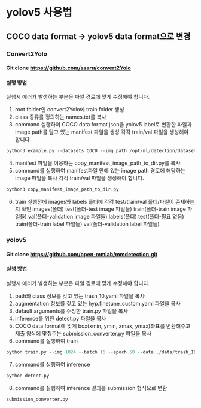 # yolov5 사용법

## COCO data format -> yolov5 data format으로 변경
### Convert2Yolo
#### Git clone https://github.com/ssaru/convert2Yolo
#### 실행 방법
실행시 에러가 발생하는 부분은 파일 경로에 맞게 수정해야 합니다.
1. root folder인 convert2Yolo에 train folder 생성
2. class 종류를 정의하는 names.txt를 복사
3. command 실행하여 COCO data format json을 yolov5 label로 변환한 파일과 image path를 담고 있는 manifest 파일을 생성
각각 train/val 파일을 생성해야 합니다.
```python
python3 example.py --datasets COCO --img_path /opt/ml/detection/dataset/train --label /opt/ml/detection/dataset/train.json --convert_output_path ./ --img_type ".jpg" --manifest_path ./ --cls_list_file names.txt
```
4. manifest 파일을 이용하는 copy_manifest_image_path_to_dir.py를 복사
5. command를 실행하여 manifest파일 안에 있는 image path 경로에 해당하는 image 파일을 복사
각각 train/val 파일을 생성해야 합니다.
```python
python3 copy_manifest_image_path_to_dir.py
```
6. train 실행전에 images와 labels 폴더에 각각 test/train/val 폴더/파일이 존재하는지 확인
images(폴더)
  test(폴더-test image 파일들)
  train(폴더-train image 파일들)
  val(폴더-validation image 파일들)
labels(폴더)
  test(폴더-필요 없음)
  train(폴더-train label 파일들)
  val(폴더-validation label 파일들)




### yolov5
#### Git clone https://github.com/open-mmlab/mmdetection.git
#### 실행 방법
실행시 에러가 발생하는 부분은 파일 경로에 맞게 수정해야 합니다.
1. path와 class 정보를 갖고 있는 trash_10.yaml 파일을 복사
2. augmentation 정보를 갖고 있는 hyp.finetune_custom.yaml 파일을 복사
3. default arguments를 수정한 train.py 파일을 복사
4. inference를 위한 detect.py 파일을 복사
5. COCO data format에 맞게 box(xmin, ymin, xmax, ymax)좌표를 변환해주고 제출 양식에 맞춰주는 submission_converter.py 파일을 복사
6. command를 실행하여 train
```python
python train.py --img 1024 --batch 16 --epoch 50 --data ./data/trash_10.yaml
```
7. command를 실행하여 inference
```python
python detect.py
```
8. command를 실행하여 inference 결과를 submission 형식으로 변환
```python
submission_converter.py
```


